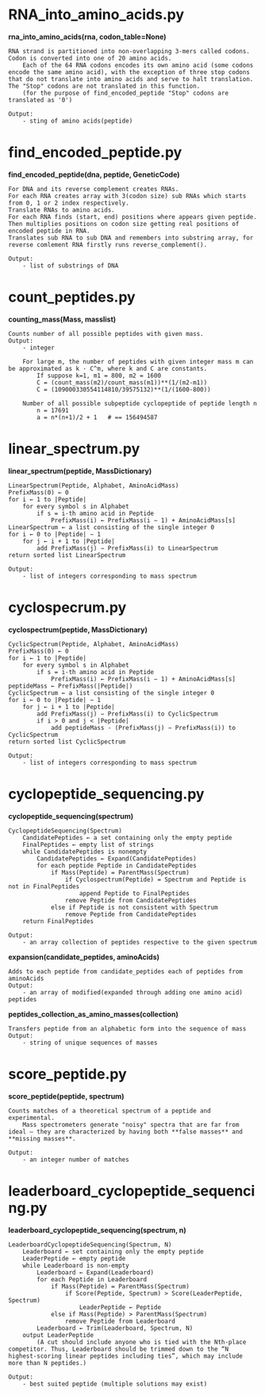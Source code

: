 

# RNA_into_amino_acids.py

**rna_into_amino_acids(rna, codon_table=None)**

    RNA strand is partitioned into non-overlapping 3-mers called codons.
    Codon is converted into one of 20 amino acids.
        Each of the 64 RNA codons encodes its own amino acid (some codons encode the same amino acid), with the exception of three stop codons that do not translate into amino acids and serve to halt translation.
    The "Stop" codons are not translated in this function.
        (for the purpose of find_encoded_peptide "Stop" codons are  translated as '0')
    
    Output:
        - sting of amino acids(peptide)


# find_encoded_peptide.py

**find_encoded_peptide(dna, peptide, GeneticCode)**

    For DNA and its reverse complement creates RNAs.
    For each RNA creates array with 3(codon size) sub RNAs which starts from 0, 1 or 2 index respectively.
    Translate RNAs to amino acids.
    For each RNA finds (start, end) positions where appears given peptide.
    Then multiplies positions on codon size getting real positions of encoded peptide in RNA.
    Translates sub RNA to sub DNA and remembers into substring array, for reverse comlement RNA firstly runs reverse_complement().
    
    Output:
        - list of substrings of DNA 


# count_peptides.py

**counting_mass(Mass, masslist)**

    Counts number of all possible peptides with given mass.               
    Output:
        - integer
        
        For large m, the number of peptides with given integer mass m can be approximated as k · C^m, where k and C are constants.
            If suppose k=1, m1 = 800, m2 = 1600
            C = (count_mass(m2)/count_mass(m1))**(1/(m2-m1))
            C = (109000330554114810/39575132)**(1/(1600-800)) 
               
        Number of all possible subpeptide cyclopeptide of peptide length n
            n = 17691   
            a = n*(n+1)/2 + 1   # == 156494587
    
    
# linear_spectrum.py

**linear_spectrum(peptide, MassDictionary)**

    LinearSpectrum(Peptide, Alphabet, AminoAcidMass)
    PrefixMass(0) ← 0
    for i ← 1 to |Peptide|
        for every symbol s in Alphabet
            if s = i-th amino acid in Peptide
                PrefixMass(i) ← PrefixMass(i − 1) + AminoAcidMass[s]
    LinearSpectrum ← a list consisting of the single integer 0
    for i ← 0 to |Peptide| − 1
        for j ← i + 1 to |Peptide|
            add PrefixMass(j) − PrefixMass(i) to LinearSpectrum
    return sorted list LinearSpectrum
    
    Output:
        - list of integers corresponding to mass spectrum


# cyclospecrum.py

**cyclospectrum(peptide, MassDictionary)**

    CyclicSpectrum(Peptide, Alphabet, AminoAcidMass)
    PrefixMass(0) ← 0
    for i ← 1 to |Peptide|
        for every symbol s in Alphabet
            if s = i-th amino acid in Peptide
                PrefixMass(i) ← PrefixMass(i − 1) + AminoAcidMass﻿[s]
    peptideMass ← PrefixMass(|Peptide|)
    CyclicSpectrum ← a list consisting of the single integer 0
    for i ← 0 to |Peptide| − 1
        for j ← i + 1 to |Peptide|
            add PrefixMass(j) − PrefixMass(i) to CyclicSpectrum
            if i > 0 and j < |Peptide|
                add peptideMass - (PrefixMass(j) − PrefixMass(i)) to CyclicSpectrum
    return sorted list CyclicSpectrum
    
    Output:
        - list of integers corresponding to mass spectrum


# cyclopeptide_sequencing.py

**cyclopeptide_sequencing(spectrum)**

    CyclopeptideSequencing(Spectrum)
        CandidatePeptides ← a set containing only the empty peptide
        FinalPeptides ← empty list of strings
        while CandidatePeptides is nonempty
            CandidatePeptides ← Expand(CandidatePeptides)
            for each peptide Peptide in CandidatePeptides
                if Mass(Peptide) = ParentMass(Spectrum)
                    if Cyclospectrum(Peptide) = Spectrum and Peptide is not in ﻿FinalPeptides
                        append Peptide to FinalPeptides
                    remove Peptide from CandidatePeptides
                else if Peptide is not consistent with Spectrum
                    remove Peptide from CandidatePeptides
        return FinalPeptides
        
    Output:
        - an array collection of peptides respective to the given spectrum
        
**expansion(candidate_peptides, aminoAcids)**

    Adds to each peptide from candidate_peptides each of peptides from aminoAcids
    Output:
        - an array of modified(expanded through adding one amino acid) peptides


**peptides_collection_as_amino_masses(collection)**

    Transfers peptide from an alphabetic form into the sequence of mass
    Output:
        - string of unique sequences of masses
        

# score_peptide.py   

**score_peptide(peptide, spectrum)**

    Counts matches of a theoretical spectrum of a peptide and experimental.
        Mass spectrometers generate "noisy" spectra that are far from ideal — they are characterized by having both **false masses** and **missing masses**.

    Output:
        - an integer number of matches


# leaderboard_cyclopeptide_sequencing.py

**leaderboard_cyclopeptide_sequencing(spectrum, n)**
    
    LeaderboardCyclopeptideSequencing(Spectrum, N)
        Leaderboard ← set containing only the empty peptide
        LeaderPeptide ← empty peptide
        while Leaderboard is non-empty
            Leaderboard ← Expand(Leaderboard)
            for each Peptide in Leaderboard
                if Mass(Peptide) = ParentMass(Spectrum)
                    if Score(Peptide, Spectrum) > Score(LeaderPeptide, Spectrum)
                        LeaderPeptide ← Peptide
                else if Mass(Peptide) > ParentMass(Spectrum)
                    remove Peptide from Leaderboard
            Leaderboard ← Trim(Leaderboard, Spectrum, N)
        output LeaderPeptide
            (A cut should include anyone who is tied with the Nth-place competitor. Thus, Leaderboard should be trimmed down to the “N highest-scoring linear peptides including ties”, which may include more than N peptides.)
    
    Output:
        - best suited peptide (multiple solutions may exist)
